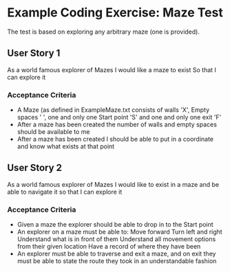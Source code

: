 # Example Coding Exercise: Maze Test

The test is based on exploring any arbitrary maze (one is provided).

## User Story 1

As a world famous explorer of Mazes I would like a maze to exist
So that I can explore it

### Acceptance Criteria

* A Maze (as defined in ExampleMaze.txt consists of walls 'X', Empty spaces ' ', one and only one Start point 'S' and one and only one exit 'F'
* After a maze has been created the number of walls and empty spaces should be available to me
* After a maze has been created I should be able to put in a coordinate and know what exists at that point

## User Story 2

As a world famous explorer of Mazes I would like to exist in a maze and be able to navigate it so that I can explore it

### Acceptance Criteria

* Given a maze the explorer should be able to drop in to the Start point
* An explorer on a maze must be able to:
    Move forward
    Turn left and right
    Understand what is in front of them
    Understand all movement options from their given location
    Have a record of where they have been
* An explorer must be able to traverse and exit a maze, and on exit they must be able to state the route they took in an understandable fashion
